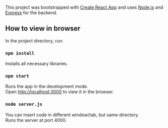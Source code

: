 This project was bootstrapped with [Create React App](https://github.com/facebook/create-react-app)
and uses [Node.js](https://nodejs.org/en/) and [Express](https://expressjs.com/) for the backend. 

## How to view in browser

In the project directory, run:

### `npm install`
Installs all necessary libraries.

### `npm start`

Runs the app in the development mode.<br />
Open [http://localhost:3000](http://localhost:3000) to view it in the browser.


### `node server.js`

You can insert code in different window/tab, but same directory. <br />
Runs the server at port 4000.

